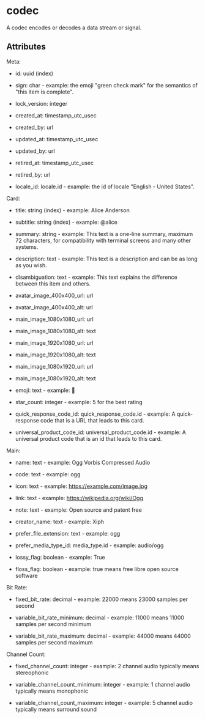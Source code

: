 # codec


A codec encodes or decodes a data stream or signal.


## Attributes

Meta:

  * id: uuid (index)

  * sign: char - example: the emoji "green check mark" for the semantics of "this item is complete".

  * lock_version: integer

  * created_at: timestamp_utc_usec

  * created_by: url

  * updated_at: timestamp_utc_usec

  * updated_by: url

  * retired_at: timestamp_utc_usec

  * retired_by: url

  * locale_id: locale.id - example: the id of locale "English - United States".

Card:

  * title: string (index) - example: Alice Anderson

  * subtitle: string (index) - example: @alice

  * summary: string - example: This text is a one-line summary, maximum 72 characters, for compatibility with terminal screens and many other systems.

  * description: text - example: This text is a description and can be as long as you wish.

  * disambiguation: text - example: This text explains the difference between this item and others.

  * avatar_image_400x400_url: url

  * avatar_image_400x400_alt: url

  * main_image_1080x1080_url: url

  * main_image_1080x1080_alt: text

  * main_image_1920x1080_url: url

  * main_image_1920x1080_alt: text

  * main_image_1080x1920_url: url

  * main_image_1080x1920_alt: text

  * emoji: text - example: 🚀

  * star_count: integer - example: 5 for the best rating

  * quick_response_code_id: quick_response_code.id - example: A quick-response code that is a URL that leads to this card.

  * universal_product_code_id: universal_product_code.id - example: A universal product code that is an id that leads to this card.

Main:

  * name: text - example: Ogg Vorbis Compressed Audio

  * code: text - example: ogg

  * icon: text - example: https://example.com/image.jpg

  * link: text - example: https://wikipedia.org/wiki/Ogg

  * note: text - example: Open source and patent free

  * creator_name: text - example: Xiph

  * prefer_file_extension: text - example: ogg

  * prefer_media_type_id: media_type.id - example: audio/ogg

  * lossy_flag: boolean - example: True

  * floss_flag: boolean - example: true means free libre open source software

Bit Rate:

  * fixed_bit_rate: decimal - example: 22000 means 23000 samples per second

  * variable_bit_rate_minimum: decimal - example: 11000 means 11000 samples per second minimum

  * variable_bit_rate_maximum: decimal - example: 44000 means 44000 samples per second maximum

Channel Count:

  * fixed_channel_count: integer - example: 2 channel audio typically means stereophonic

  * variable_channel_count_minimum: integer - example: 1 channel audio typically means monophonic

  * variable_channel_count_maximum: integer - example: 5 channel audio typically means surround sound

